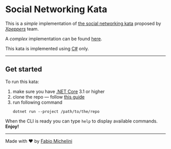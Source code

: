 Social Networking Kata
======================
This is a _simple_ implementation of [the social networking kata](https://github.com/xpeppers/social_networking_kata) proposed by [_Xpeppers_](https://www.xpeppers.com/en/) team.

A _complex_ implementation can be found [here](https://github.com/mamosk/social-network-kata).

This kata is implemented using [C#](https://docs.microsoft.com/en-us/dotnet/csharp/) only.

---

## Get started

To run this kata:

1. make sure you have [.NET Core](https://dotnet.microsoft.com/download/dotnet-core) 3.1 or higher
1. clone the repo — follow [this guide](https://docs.github.com/en/github/creating-cloning-and-archiving-repositories/cloning-a-repository)
1. run following command
   ```
   dotnet run --project /path/to/the/repo
   ```
When the CLI is ready you can type `help` to display available commands.
**Enjoy!**

---
Made with ❤️ by [Fabio Michelini](https://www.linkedin.com/in/fabio-michelini/)

